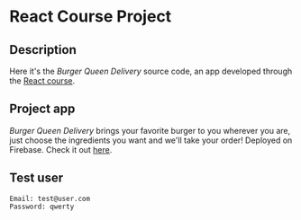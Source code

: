 # React Course Project

## Description
Here it's the *Burger Queen Delivery* source code, an app developed through the [React course](https://www.udemy.com/course/react-the-complete-guide-incl-redux/).

## Project app
*Burger Queen Delivery* brings your favorite burger to you wherever you are, just choose the ingredients you want and we'll take your order!
Deployed on Firebase. Check it out [here](https://burger-queen-delivery.web.app/).

## Test user
```
Email: test@user.com
Password: qwerty
```
